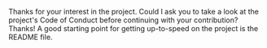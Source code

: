 Thanks for your interest in the project. Could I ask you to take a look at the project's Code of Conduct before continuing with your contribution? Thanks! A good starting point for getting up-to-speed on the project is the README file.
